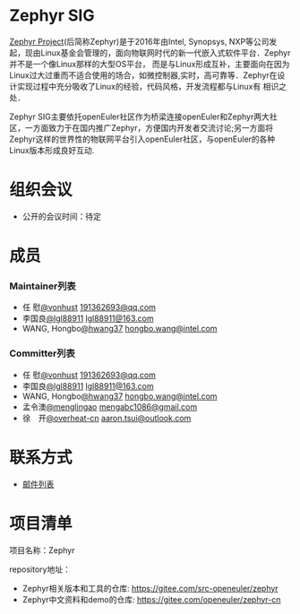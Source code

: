 # Zephyr SIG

[Zephyr Project](https://www.zephyrproject.org)(后简称Zephyr)是于2016年由Intel, Synopsys, NXP等公司发起，现由Linux基金会管理的，面向物联网时代的新一代嵌入式软件平台．Zephyr并不是一个像Linux那样的大型OS平台，
而是与Linux形成互补，主要面向在因为Linux过大过重而不适合使用的场合，如微控制器,实时，高可靠等．Zephyr在设计实现过程中充分吸收了Linux的经验，代码风格，开发流程都与Linux有
相识之处．

Zephyr SIG主要依托openEuler社区作为桥梁连接openEuler和Zephyr两大社区，一方面致力于在国内推广Zephyr，方便国内开发者交流讨论;另一方面将Zephyr这样的世界性的物联网平台引入openEuler社区，与openEuler的各种Linux版本形成良好互动.

# 组织会议

- 公开的会议时间：待定


# 成员

### Maintainer列表

- 任  慰[@vonhust](https://gitee.com/vonhust) 191362693@qq.com
- 李国良[@lgl88911](https://gitee.com/lgl88911) lgl88911@163.com
- WANG, Hongbo[@hwang37](https://gitee.com/hwang37) hongbo.wang@intel.com

### Committer列表

- 任  慰[@vonhust](https://gitee.com/vonhust) 191362693@qq.com
- 李国良[@lgl88911](https://gitee.com/lgl88911) lgl88911@163.com
- WANG, Hongbo[@hwang37](https://gitee.com/hwang37) hongbo.wang@intel.com
- 孟令澳[@menglingao](https://gitee.com/menglingao)  mengabc1086@gmail.com
- 徐　开[@overheat-cn](https://gitee.com/overheat-cn) aaron.tsui@outlook.com

# 联系方式

- [邮件列表](dev@openeuler.org)


# 项目清单


项目名称：Zephyr

repository地址：

- Zephyr相关版本和工具的仓库: https://gitee.com/src-openeuler/zephyr
- Zephyr中文资料和demo的仓库: https://gitee.com/openeuler/zephyr-cn
